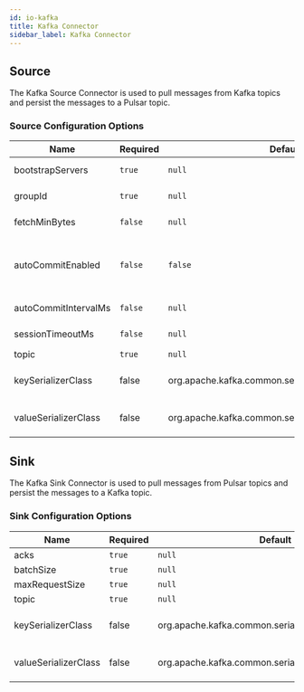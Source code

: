 ```yaml
---
id: io-kafka
title: Kafka Connector
sidebar_label: Kafka Connector
---
```


## Source

The Kafka Source Connector is used to pull messages from Kafka topics and persist the messages
to a Pulsar topic.

### Source Configuration Options

| Name | Required | Default | Description |
|------|----------|---------|-------------|
| bootstrapServers | `true` | `null` | A list of host/port pairs to use for establishing the initial connection to the Kafka cluster. |
| groupId | `true` | `null` | A unique string that identifies the consumer group this consumer belongs to. |
| fetchMinBytes | `false` | `null` | Minimum bytes expected for each fetch response. |
| autoCommitEnabled | `false` | `false` | If true, periodically commit to ZooKeeper the offset of messages already fetched by the consumer. This committed offset will be used when the process fails as the position from which the new consumer will begin. | 
| autoCommitIntervalMs | `false` | `null` | The frequency in ms that the consumer offsets are committed to zookeeper. |
| sessionTimeoutMs | `false` | `null` | The timeout used to detect consumer failures when using Kafka's group management facility. |
| topic | `true` | `null` | Topic name to receive records from Kafka |
| keySerializerClass | false | org.apache.kafka.common.serialization.StringSerializer | Serializer class for key that implements the org.apache.kafka.common.serialization.Serializer interface. |
| valueSerializerClass | false | org.apache.kafka.common.serialization.StringSerializer | Serializer class for value that implements the org.apache.kafka.common.serialization.Serializer interface. |

## Sink

The Kafka Sink Connector is used to pull messages from Pulsar topics and persist the messages
to a Kafka topic.

### Sink Configuration Options

| Name | Required | Default | Description |
|------|----------|---------|-------------|
| acks | `true` | `null` | The kafka producer acks mode |
| batchSize | `true` | `null` | The kafka producer batch size. |
| maxRequestSize | `true` | `null` | The maximum size of a request in bytes. |
| topic | `true` | `null` | Topic name to receive records from Kafka |
| keySerializerClass | false | org.apache.kafka.common.serialization.StringSerializer | Serializer class for value that implements the org.apache.kafka.common.serialization.Serializer interface. |
| valueSerializerClass | false | org.apache.kafka.common.serialization.StringSerializer | Serializer class for value that implements the org.apache.kafka.common.serialization.Serializer interface. |
